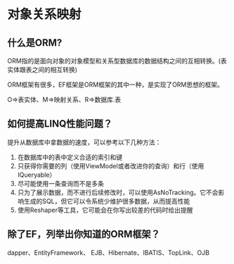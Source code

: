 # 对象关系映射

## 什么是ORM?

ORM指的是面向对象的对象模型和关系型数据库的数据结构之间的互相转换。(表实体跟表之间的相互转换)

ORM框架有很多，EF框架是ORM框架的其中一种，是实现了ORM思想的框架。

O=>表实体、M=>映射关系、R=>数据库.表

## 如何提高LINQ性能问题？

提升从数据库中拿数据的速度，可以参考以下几种方法：

1. 在数据库中的表中定义合适的索引和键
2. 只获得你需要的列（使用ViewModel或者改进你的查询）和行（使用IQueryable）
3. 尽可能使用一条查询而不是多条
4. 只为了展示数据，而不进行后续修改时，可以使用AsNoTracking。它不会影响生成的SQL，但它可以令系统少维护很多数据，从而提高性能
5. 使用Reshaper等工具，它可能会在你写出较差的代码时给出提醒

## 除了EF，列举出你知道的ORM框架？

dapper、EntityFramework、 EJB、Hibernate、IBATIS、TopLink、OJB
